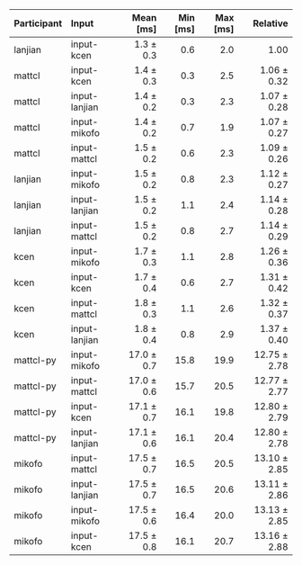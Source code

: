 | Participant | Input | Mean [ms] | Min [ms] | Max [ms] | Relative |
|:---|:---|---:|---:|---:|---:|
| lanjian | input-kcen | 1.3 ± 0.3 | 0.6 | 2.0 | 1.00 |
| mattcl | input-kcen | 1.4 ± 0.3 | 0.3 | 2.5 | 1.06 ± 0.32 |
| mattcl | input-lanjian | 1.4 ± 0.2 | 0.3 | 2.3 | 1.07 ± 0.28 |
| mattcl | input-mikofo | 1.4 ± 0.2 | 0.7 | 1.9 | 1.07 ± 0.27 |
| mattcl | input-mattcl | 1.5 ± 0.2 | 0.6 | 2.3 | 1.09 ± 0.26 |
| lanjian | input-mikofo | 1.5 ± 0.2 | 0.8 | 2.3 | 1.12 ± 0.27 |
| lanjian | input-lanjian | 1.5 ± 0.2 | 1.1 | 2.4 | 1.14 ± 0.28 |
| lanjian | input-mattcl | 1.5 ± 0.2 | 0.8 | 2.7 | 1.14 ± 0.29 |
| kcen | input-mikofo | 1.7 ± 0.3 | 1.1 | 2.8 | 1.26 ± 0.36 |
| kcen | input-kcen | 1.7 ± 0.4 | 0.6 | 2.7 | 1.31 ± 0.42 |
| kcen | input-mattcl | 1.8 ± 0.3 | 1.1 | 2.6 | 1.32 ± 0.37 |
| kcen | input-lanjian | 1.8 ± 0.4 | 0.8 | 2.9 | 1.37 ± 0.40 |
| mattcl-py | input-mikofo | 17.0 ± 0.7 | 15.8 | 19.9 | 12.75 ± 2.78 |
| mattcl-py | input-mattcl | 17.0 ± 0.6 | 15.7 | 20.5 | 12.77 ± 2.77 |
| mattcl-py | input-kcen | 17.1 ± 0.7 | 16.1 | 19.8 | 12.80 ± 2.79 |
| mattcl-py | input-lanjian | 17.1 ± 0.6 | 16.1 | 20.4 | 12.80 ± 2.78 |
| mikofo | input-mattcl | 17.5 ± 0.7 | 16.5 | 20.5 | 13.10 ± 2.85 |
| mikofo | input-lanjian | 17.5 ± 0.7 | 16.5 | 20.6 | 13.11 ± 2.86 |
| mikofo | input-mikofo | 17.5 ± 0.6 | 16.4 | 20.0 | 13.13 ± 2.85 |
| mikofo | input-kcen | 17.5 ± 0.8 | 16.1 | 20.7 | 13.16 ± 2.88 |
